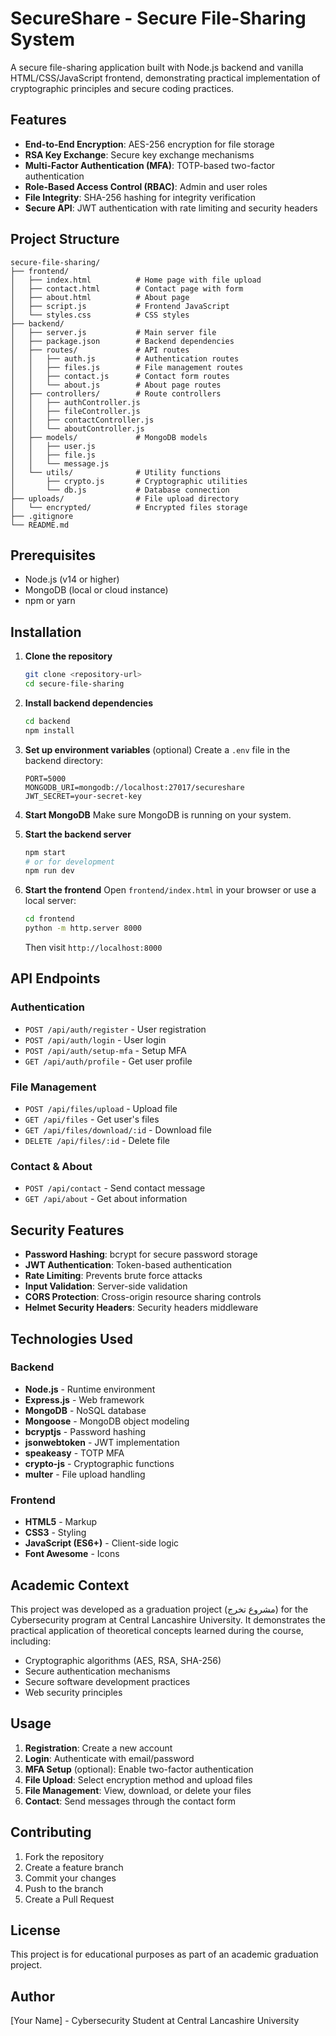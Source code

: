 # SecureShare - Secure File-Sharing System

A secure file-sharing application built with Node.js backend and vanilla HTML/CSS/JavaScript frontend, demonstrating practical implementation of cryptographic principles and secure coding practices.

## Features

- **End-to-End Encryption**: AES-256 encryption for file storage
- **RSA Key Exchange**: Secure key exchange mechanisms
- **Multi-Factor Authentication (MFA)**: TOTP-based two-factor authentication
- **Role-Based Access Control (RBAC)**: Admin and user roles
- **File Integrity**: SHA-256 hashing for integrity verification
- **Secure API**: JWT authentication with rate limiting and security headers

## Project Structure

```
secure-file-sharing/
├── frontend/
│   ├── index.html          # Home page with file upload
│   ├── contact.html        # Contact page with form
│   ├── about.html          # About page
│   ├── script.js           # Frontend JavaScript
│   └── styles.css          # CSS styles
├── backend/
│   ├── server.js           # Main server file
│   ├── package.json        # Backend dependencies
│   ├── routes/             # API routes
│   │   ├── auth.js         # Authentication routes
│   │   ├── files.js        # File management routes
│   │   ├── contact.js      # Contact form routes
│   │   └── about.js        # About page routes
│   ├── controllers/        # Route controllers
│   │   ├── authController.js
│   │   ├── fileController.js
│   │   ├── contactController.js
│   │   └── aboutController.js
│   ├── models/             # MongoDB models
│   │   ├── user.js
│   │   ├── file.js
│   │   └── message.js
│   └── utils/              # Utility functions
│       ├── crypto.js       # Cryptographic utilities
│       └── db.js           # Database connection
├── uploads/                # File upload directory
│   └── encrypted/          # Encrypted files storage
├── .gitignore
└── README.md
```

## Prerequisites

- Node.js (v14 or higher)
- MongoDB (local or cloud instance)
- npm or yarn

## Installation

1. **Clone the repository**
   ```bash
   git clone <repository-url>
   cd secure-file-sharing
   ```

2. **Install backend dependencies**
   ```bash
   cd backend
   npm install
   ```

3. **Set up environment variables** (optional)
   Create a `.env` file in the backend directory:
   ```
   PORT=5000
   MONGODB_URI=mongodb://localhost:27017/secureshare
   JWT_SECRET=your-secret-key
   ```

4. **Start MongoDB**
   Make sure MongoDB is running on your system.

5. **Start the backend server**
   ```bash
   npm start
   # or for development
   npm run dev
   ```

6. **Start the frontend**
   Open `frontend/index.html` in your browser or use a local server:
   ```bash
   cd frontend
   python -m http.server 8000
   ```
   Then visit `http://localhost:8000`

## API Endpoints

### Authentication
- `POST /api/auth/register` - User registration
- `POST /api/auth/login` - User login
- `POST /api/auth/setup-mfa` - Setup MFA
- `GET /api/auth/profile` - Get user profile

### File Management
- `POST /api/files/upload` - Upload file
- `GET /api/files` - Get user's files
- `GET /api/files/download/:id` - Download file
- `DELETE /api/files/:id` - Delete file

### Contact & About
- `POST /api/contact` - Send contact message
- `GET /api/about` - Get about information

## Security Features

- **Password Hashing**: bcrypt for secure password storage
- **JWT Authentication**: Token-based authentication
- **Rate Limiting**: Prevents brute force attacks
- **Input Validation**: Server-side validation
- **CORS Protection**: Cross-origin resource sharing controls
- **Helmet Security Headers**: Security headers middleware

## Technologies Used

### Backend
- **Node.js** - Runtime environment
- **Express.js** - Web framework
- **MongoDB** - NoSQL database
- **Mongoose** - MongoDB object modeling
- **bcryptjs** - Password hashing
- **jsonwebtoken** - JWT implementation
- **speakeasy** - TOTP MFA
- **crypto-js** - Cryptographic functions
- **multer** - File upload handling

### Frontend
- **HTML5** - Markup
- **CSS3** - Styling
- **JavaScript (ES6+)** - Client-side logic
- **Font Awesome** - Icons

## Academic Context

This project was developed as a graduation project (مشروع تخرج) for the Cybersecurity program at Central Lancashire University. It demonstrates the practical application of theoretical concepts learned during the course, including:

- Cryptographic algorithms (AES, RSA, SHA-256)
- Secure authentication mechanisms
- Secure software development practices
- Web security principles

## Usage

1. **Registration**: Create a new account
2. **Login**: Authenticate with email/password
3. **MFA Setup** (optional): Enable two-factor authentication
4. **File Upload**: Select encryption method and upload files
5. **File Management**: View, download, or delete your files
6. **Contact**: Send messages through the contact form

## Contributing

1. Fork the repository
2. Create a feature branch
3. Commit your changes
4. Push to the branch
5. Create a Pull Request

## License

This project is for educational purposes as part of an academic graduation project.

## Author

[Your Name] - Cybersecurity Student at Central Lancashire University
